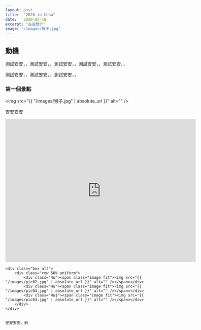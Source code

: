 ```yaml
---
layout: post
title:  "2020 in Cebu"
date:   2020-02-18
excerpt: "在這簡介"
image: "/images/猴子.jpg"
---
```


<h2>動機</h2>

測試安安，，測試安安，，測試安安，，測試安安，，測試安安，，

測試安安，，測試安安，，測試安安，，


<h3>第一個景點</h3>

<span class="image fit"><img src="{{ "/images/猴子.jpg" | absolute_url }}" alt="" /></span>

安安安安

<iframe src="https://www.google.com/maps/embed?pb=!1m14!1m8!1m3!1d7223.976842943524!2d121.4797777!3d25.136082299999998!3m2!1i1024!2i768!4f13.1!3m3!1m2!1s0x3442afae817571f9%3A0xf196ae1a71366abc!2z5b6p6IiI5bSX56uZ!5e0!3m2!1szh-TW!2stw!4v1581961877099!5m2!1szh-TW!2stw" width="600" height="450" frameborder="0" style="border:0;" allowfullscreen=""></iframe>

    <div class="box alt">
        <div class="row 50% uniform">
            <div class="4u"><span class="image fit"><img src="{{ "/images/pic02.jpg" | absolute_url }}" alt="" /></span></div>
            <div class="4u"><span class="image fit"><img src="{{ "/images/pic04.jpg" | absolute_url }}" alt="" /></span></div>
            <div class="4u$"><span class="image fit"><img src="{{ "/images/pic03.jpg" | absolute_url }}" alt="" /></span></div>
        </div>
    </div>

<p><span class="image left"><img src="{{ "/images/pic02.jpg" | absolute_url }}" alt="" /></span>

    安安安安，剁

</p>
